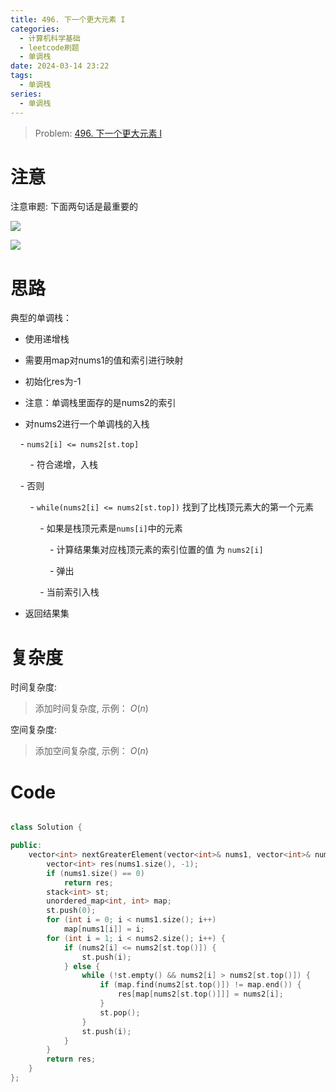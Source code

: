 ```yaml
---
title: 496. 下一个更大元素 I
categories:
  - 计算机科学基础
  - leetcode刷题
  - 单调栈
date: 2024-03-14 23:22
tags:
  - 单调栈
series:
  - 单调栈
---
```

> Problem: [496. 下一个更大元素 I](https://leetcode.cn/problems/next-greater-element-i/description/)

# 注意

注意审题: 下面两句话是最重要的

![](images/posts/Pasted%20image%2020240418190108.png)

![](images/posts/Pasted%20image%2020240418190112.png)

# 思路
 
典型的单调栈：

- 使用递增栈

- 需要用map对nums1的值和索引进行映射

- 初始化res为-1

- 注意：单调栈里面存的是nums2的索引

- 对nums2进行一个单调栈的入栈

    - `nums2[i] <= nums2[st.top]`

        - 符合递增，入栈

    - 否则

        - `while(nums2[i] <= nums2[st.top])` 找到了比栈顶元素大的第一个元素

            - 如果是栈顶元素是`nums[i]`中的元素

                - 计算结果集对应栈顶元素的索引位置的值 为 `nums2[i]`

                - 弹出

            - 当前索引入栈

- 返回结果集              

  

# 复杂度

时间复杂度:

> 添加时间复杂度, 示例： $O(n)$

空间复杂度:

> 添加空间复杂度, 示例： $O(n)$

# Code

```C++ []

class Solution {

public:
    vector<int> nextGreaterElement(vector<int>& nums1, vector<int>& nums2) {
        vector<int> res(nums1.size(), -1);
        if (nums1.size() == 0)
            return res;
        stack<int> st;
        unordered_map<int, int> map;
        st.push(0);
        for (int i = 0; i < nums1.size(); i++)
            map[nums1[i]] = i;
        for (int i = 1; i < nums2.size(); i++) {
            if (nums2[i] <= nums2[st.top()]) {
                st.push(i);
            } else {
                while (!st.empty() && nums2[i] > nums2[st.top()]) {
                    if (map.find(nums2[st.top()]) != map.end()) {
                        res[map[nums2[st.top()]]] = nums2[i];
                    }
                    st.pop();
                }
                st.push(i);
            }
        }
        return res;
    }
};
```